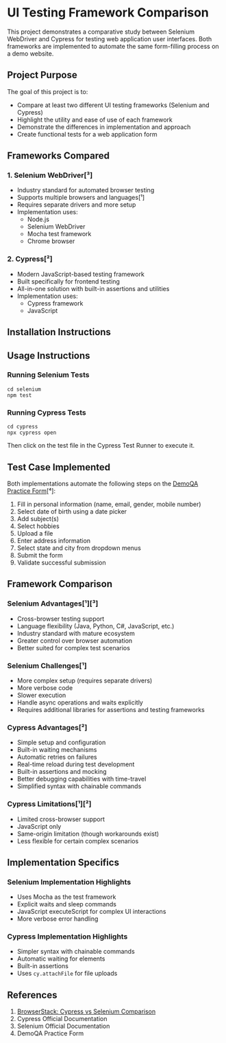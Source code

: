 # UI Testing Framework Comparison

This project demonstrates a comparative study between Selenium WebDriver and Cypress for testing web application user interfaces. Both frameworks are implemented to automate the same form-filling process on a demo website.

## Project Purpose

The goal of this project is to:
* Compare at least two different UI testing frameworks (Selenium and Cypress)
* Highlight the utility and ease of use of each framework
* Demonstrate the differences in implementation and approach
* Create functional tests for a web application form

## Frameworks Compared

### 1. Selenium WebDriver[³]
* Industry standard for automated browser testing
* Supports multiple browsers and languages[¹]
* Requires separate drivers and more setup
* Implementation uses:
   * Node.js
   * Selenium WebDriver
   * Mocha test framework
   * Chrome browser

### 2. Cypress[²]
* Modern JavaScript-based testing framework
* Built specifically for frontend testing
* All-in-one solution with built-in assertions and utilities
* Implementation uses:
   * Cypress framework
   * JavaScript

## Installation Instructions

## Usage Instructions

### Running Selenium Tests

```
cd selenium
npm test
```

### Running Cypress Tests

```
cd cypress
npx cypress open
```

Then click on the test file in the Cypress Test Runner to execute it.

## Test Case Implemented

Both implementations automate the following steps on the [DemoQA Practice Form](https://demoqa.com/automation-practice-form)[⁴]:
1. Fill in personal information (name, email, gender, mobile number)
2. Select date of birth using a date picker
3. Add subject(s)
4. Select hobbies
5. Upload a file
6. Enter address information
7. Select state and city from dropdown menus
8. Submit the form
9. Validate successful submission

## Framework Comparison

### Selenium Advantages[¹][³]
* Cross-browser testing support
* Language flexibility (Java, Python, C#, JavaScript, etc.)
* Industry standard with mature ecosystem
* Greater control over browser automation
* Better suited for complex test scenarios

### Selenium Challenges[¹]
* More complex setup (requires separate drivers)
* More verbose code
* Slower execution
* Handle async operations and waits explicitly
* Requires additional libraries for assertions and testing frameworks

### Cypress Advantages[²]
* Simple setup and configuration
* Built-in waiting mechanisms
* Automatic retries on failures
* Real-time reload during test development
* Built-in assertions and mocking
* Better debugging capabilities with time-travel
* Simplified syntax with chainable commands

### Cypress Limitations[¹][²]
* Limited cross-browser support
* JavaScript only
* Same-origin limitation (though workarounds exist)
* Less flexible for certain complex scenarios

## Implementation Specifics

### Selenium Implementation Highlights
* Uses Mocha as the test framework
* Explicit waits and sleep commands
* JavaScript executeScript for complex UI interactions
* More verbose error handling

### Cypress Implementation Highlights
* Simpler syntax with chainable commands
* Automatic waiting for elements
* Built-in assertions
* Uses `cy.attachFile` for file uploads

## References

1. [BrowserStack: Cypress vs Selenium Comparison](https://www.browserstack.com/guide/cypress-vs-selenium)
2. Cypress Official Documentation
3. Selenium Official Documentation
4. DemoQA Practice Form

